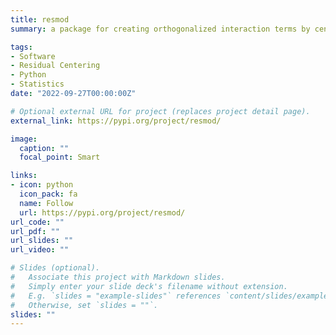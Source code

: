 ```yaml
---
title: resmod
summary: a package for creating orthogonalized interaction terms by centering residuals

tags:
- Software
- Residual Centering
- Python
- Statistics
date: "2022-09-27T00:00:00Z"

# Optional external URL for project (replaces project detail page).
external_link: https://pypi.org/project/resmod/

image:
  caption: ""
  focal_point: Smart

links:
- icon: python
  icon_pack: fa
  name: Follow
  url: https://pypi.org/project/resmod/
url_code: ""
url_pdf: ""
url_slides: ""
url_video: ""

# Slides (optional).
#   Associate this project with Markdown slides.
#   Simply enter your slide deck's filename without extension.
#   E.g. `slides = "example-slides"` references `content/slides/example-slides.md`.
#   Otherwise, set `slides = ""`.
slides: ""
---
```




